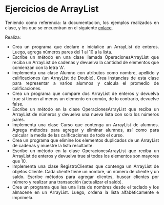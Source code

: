 
<div align="justify">

# Ejercicios de ArrayList

Teniendo como referencia: la documentación, los ejemplos realizados en clase, y los que se encuentran en el siguiente [enlace](../../Ejemplos/).

Realiza:

- Crea un programa que declare e inicialice un ArrayList de enteros. Luego, agrega números pares del 1 al 10 a la lista.
- Escribe un método en una clase llamada OperacionesArrayList que reciba un ArrayList de cadenas y devuelva la cantidad de elementos que comienzan con la letra 'A'.
- Implementa una clase Alumno con atributos como nombre, apellido y calificaciones (un ArrayList de Double). Crea instancias de esta clase para representar a varios alumnos y calcula el promedio de calificaciones.
- Crea un programa que compare dos ArrayList de enteros y devuelva true si tienen al menos un elemento en común, de lo contrario, devuelve false.
- Escribe un método en la clase OperacionesArrayList que reciba un ArrayList de números y devuelva una nueva lista con solo los números pares.
- Implementa una clase Curso que contenga un ArrayList de alumnos. Agrega métodos para agregar y eliminar alumnos, así como para calcular la media de las calificaciones de todo el curso.
- Crea un programa que elimine los elementos duplicados de un ArrayList de cadenas y muestre la lista resultante.
- Escribe un método en la clase OperacionesArrayList que reciba un ArrayList de enteros y devuelva true si todos los elementos son mayores que 10.
- Implementa una clase RegistroClientes que contenga un ArrayList de objetos Cliente. Cada cliente tiene un nombre, un número de cliente y un saldo. Escribe métodos para agregar clientes, buscar clientes por número y realizar una transacción (actualizar el saldo).
- Crea un programa que lea una lista de nombres desde el teclado y los almacene en un ArrayList. Luego, ordena la lista alfabéticamente e imprímela.

</div>